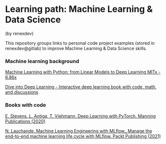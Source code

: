 # Learning path: Machine Learning & Data Science 
(by renexdev)

This repository groups links to personal code project examples (stored in renexdev@gitlab) to improve Machine Learning & Data Science skills.

### Machine learning background 

[Machine Learning with Python: from Linear Models to Deep Learning MITx - 6.86x](https://gitlab.com/data-box1/6.86x-basics)

[Dive into Deep Learning - Interactive deep learning book with code, math, and discussions](https://gitlab.com/data-box1/didl-pyt-hands-on)


### Books with code 

[E. Stevens, L. Antiga, T. Viehmann. Deep Learning with PyTorch. Manning Publications (2020)](https://gitlab.com/data-box1/pytorch-dlwpt-hands-on)

[N. Lauchande. Machine Learning Engineering with MLflow_ Manage the end-to-end machine learning life cycle with MLflow. Packt Publishing (2021)](https://gitlab.com/data-box1/mlflow-hands-on)

